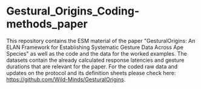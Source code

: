# Gestural_Origins_Coding-methods_paper

This repository contains the ESM material of the paper "GesturalOrigins: An ELAN Framework for Establishing Systematic Gesture Data Across Ape Species" as well as the code and the data for the worked examples. The datasets contain the already calculated response latencies and gesture durations that are relevant for the paper. For the coded raw data and updates on the protocol and its definition sheets please check here: https://github.com/Wild-Minds/GesturalOrigins. 
